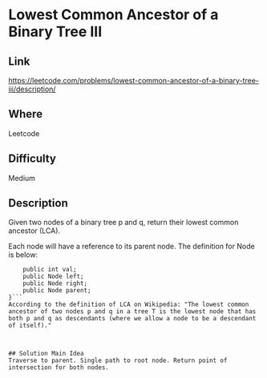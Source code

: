 # Lowest Common Ancestor of a Binary Tree III

## Link

https://leetcode.com/problems/lowest-common-ancestor-of-a-binary-tree-iii/description/

## Where

Leetcode

## Difficulty

Medium

## Description

Given two nodes of a binary tree p and q, return their lowest common ancestor (LCA).

Each node will have a reference to its parent node. The definition for Node is below:

````class Node {
    public int val;
    public Node left;
    public Node right;
    public Node parent;
}```
According to the definition of LCA on Wikipedia: "The lowest common ancestor of two nodes p and q in a tree T is the lowest node that has both p and q as descendants (where we allow a node to be a descendant of itself)."



## Solution Main Idea
Traverse to parent. Single path to root node. Return point of intersection for both nodes.
````
